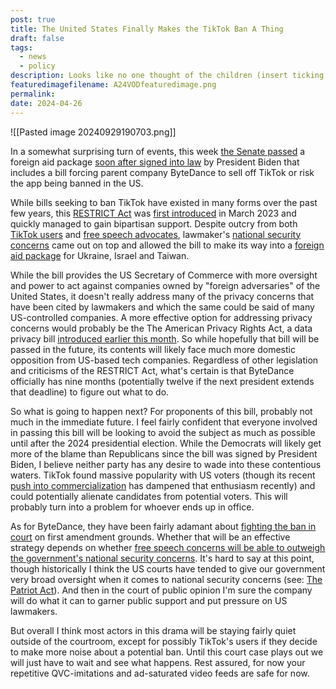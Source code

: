 ```yaml
---
post: true
title: The United States Finally Makes the TikTok Ban A Thing
draft: false
tags:
  - news
  - policy
description: Looks like no one thought of the children (insert ticking clock puns here)
featuredimagefilename: A24VODfeaturedimage.png
permalink: 
date: 2024-04-26
---
```


![[Pasted image 20240929190703.png]]

In a somewhat surprising turn of events, this week [the Senate passed](https://www.theverge.com/2024/4/23/24137638/senate-passes-tiktok-ban-bill-divest-bytedance-foreign-aid) a foreign aid package [soon after signed into law](https://www.theverge.com/2024/4/24/24139036/biden-signs-tiktok-ban-bill-divest-foreign-aid-package) by President Biden that includes a bill forcing parent company ByteDance to sell off TikTok or risk the app being banned in the US.

While bills seeking to ban TikTok have existed in many forms over the past few years, this [RESTRICT Act](https://www.documentcloud.org/documents/23697944-restrict-act-final-text) was [first introduced](https://www.congress.gov/bill/118th-congress/senate-bill/686) in March 2023 and quickly managed to gain bipartisan support. Despite outcry from both [TikTok users](https://www.politico.com/news/2024/03/11/tiktok-continues-push-alert-campaign-00146343) and [free speech advocates](https://www.aclu.org/press-releases/aclu-statement-on-congress-latest-attempt-to-ban-tiktok-and-restrict-free-speech-online), lawmaker's [national security concerns](https://www.nbcnews.com/tech/tech-news/restrict-act-bill-tiktok-rcna73682) came out on top and allowed the bill to make its way into a [foreign aid package](https://www.nytimes.com/2024/04/23/us/politics/aid-bill-ukraine-israel-taiwan.html) for Ukraine, Israel and Taiwan.

While the bill provides the US Secretary of Commerce with more oversight and power to act against companies owned by "foreign adversaries" of the United States, it doesn't really address many of the privacy concerns that have been cited by lawmakers and which the same could be said of many US-controlled companies. A more effective option for addressing privacy concerns would probably be the The American Privacy Rights Act, a data privacy bill [introduced earlier this month](https://www.axios.com/2024/04/07/data-privacy-consumer-rights-bill-congress). So while hopefully that bill will be passed in the future, its contents will likely face much more domestic opposition from US-based tech companies. Regardless of other legislation and criticisms of the RESTRICT Act, what's certain is that ByteDance officially has nine months (potentially twelve if the next president extends that deadline) to figure out what to do.

So what is going to happen next? For proponents of this bill, probably not much in the immediate future. I feel fairly confident that everyone involved in passing this bill will be looking to avoid the subject as much as possible until after the 2024 presidential election. While the Democrats will likely get more of the blame than Republicans since the bill was signed by President Biden, I believe neither party has any desire to wade into these contentious waters. TikTok found massive popularity with US voters (though its recent [push into commercialization](https://www.businessinsider.com/tiktok-is-bad-boring-fyp-2024-2) has dampened that enthusiasm recently) and could potentially alienate candidates from potential voters. This will probably turn into a problem for whoever ends up in office.

As for ByteDance, they have been fairly adamant about [fighting the ban in court](https://variety.com/2024/digital/news/tiktok-ban-bytedance-will-not-sell-app-1235983185/) on first amendment grounds. Whether that will be an effective strategy depends on whether [free speech concerns will be able to outweigh the government's national security concerns](https://www.platformer.news/tiktok-ban-bill-senate-legal-challenge-first-amendment/). It's hard to say at this point, though historically I think the US courts have tended to give our government very broad oversight when it comes to national security concerns (see: [The Patriot Act](https://www.aclu.org/issues/national-security/privacy-and-surveillance/surveillance-under-patriot-act#:~:text=Under%20the%20Patriot%20Act%2C%20National,to%20one%20terror%2Drelated%20conviction.)). And then in the court of public opinion I'm sure the company will do what it can to garner public support and put pressure on US lawmakers.

But overall I think most actors in this drama will be staying fairly quiet outside of the courtroom, except for possibly TikTok's users if they decide to make more noise about a potential ban. Until this court case plays out we will just have to wait and see what happens. Rest assured, for now your repetitive QVC-imitations and ad-saturated video feeds are safe for now.